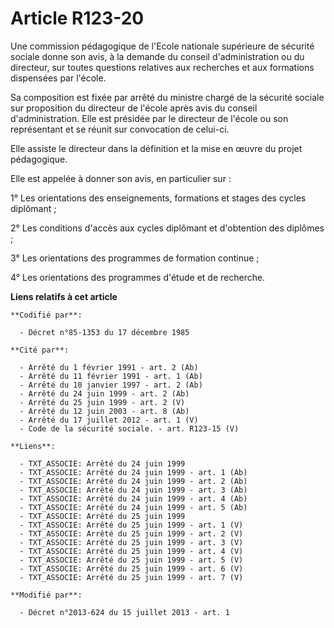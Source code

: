 # Article R123-20

Une commission pédagogique de l'Ecole nationale supérieure de sécurité sociale donne son avis, à la demande du conseil
d'administration ou du directeur, sur toutes questions relatives aux recherches et aux formations dispensées par l'école.

Sa composition est fixée par arrêté du ministre chargé de la sécurité sociale sur proposition du directeur de l'école après
avis du conseil d'administration. Elle est présidée par le directeur de l'école ou son représentant et se réunit sur
convocation de celui-ci.

Elle assiste le directeur dans la définition et la mise en œuvre du projet pédagogique.

Elle est appelée à donner son avis, en particulier sur :

1° Les orientations des enseignements, formations et stages des cycles diplômant ;

2° Les conditions d'accès aux cycles diplômant et d'obtention des diplômes ;

3° Les orientations des programmes de formation continue ;

4° Les orientations des programmes d'étude et de recherche.

**Liens relatifs à cet article**

	**Codifié par**:

	  - Décret n°85-1353 du 17 décembre 1985

	**Cité par**:

	  - Arrêté du 1 février 1991 - art. 2 (Ab)
	  - Arrêté du 11 février 1991 - art. 1 (Ab)
	  - Arrêté du 10 janvier 1997 - art. 2 (Ab)
	  - Arrêté du 24 juin 1999 - art. 2 (Ab)
	  - Arrêté du 25 juin 1999 - art. 2 (V)
	  - Arrêté du 12 juin 2003 - art. 8 (Ab)
	  - Arrêté du 17 juillet 2012 - art. 1 (V)
	  - Code de la sécurité sociale. - art. R123-15 (V)

	**Liens**:

	  - TXT_ASSOCIE: Arrêté du 24 juin 1999
	  - TXT_ASSOCIE: Arrêté du 24 juin 1999 - art. 1 (Ab)
	  - TXT_ASSOCIE: Arrêté du 24 juin 1999 - art. 2 (Ab)
	  - TXT_ASSOCIE: Arrêté du 24 juin 1999 - art. 3 (Ab)
	  - TXT_ASSOCIE: Arrêté du 24 juin 1999 - art. 4 (Ab)
	  - TXT_ASSOCIE: Arrêté du 24 juin 1999 - art. 5 (Ab)
	  - TXT_ASSOCIE: Arrêté du 25 juin 1999
	  - TXT_ASSOCIE: Arrêté du 25 juin 1999 - art. 1 (V)
	  - TXT_ASSOCIE: Arrêté du 25 juin 1999 - art. 2 (V)
	  - TXT_ASSOCIE: Arrêté du 25 juin 1999 - art. 3 (V)
	  - TXT_ASSOCIE: Arrêté du 25 juin 1999 - art. 4 (V)
	  - TXT_ASSOCIE: Arrêté du 25 juin 1999 - art. 5 (V)
	  - TXT_ASSOCIE: Arrêté du 25 juin 1999 - art. 6 (V)
	  - TXT_ASSOCIE: Arrêté du 25 juin 1999 - art. 7 (V)

	**Modifié par**:

	  - Décret n°2013-624 du 15 juillet 2013 - art. 1
